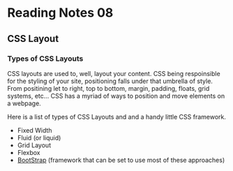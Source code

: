 # Reading Notes 08

## CSS Layout

### Types of CSS Layouts

CSS layouts are used to, well, layout your content. CSS being respoinsible for the styling of your site, positioning falls under that umbrella of style. From positining let to right, top to bottom, margin, padding, floats, grid systems, etc... CSS has a myriad of ways to position and move elements on a webpage. 


Here is a list of types of CSS Layouts and and a handy little CSS framework.
- Fixed Width
- Fluid (or liquid)
- Grid Layout
- Flexbox
- [BootStrap](https://getbootstrap.com/) (framework that can be set to use most of these approaches)